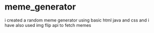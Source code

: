 # meme_generator
i created a random meme generator using basic html java and css and i have also used img flip api to fetch memes
